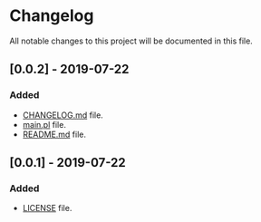 # Changelog

All notable changes to this project will be documented in this file.

## [0.0.2] - 2019-07-22

### Added

- [CHANGELOG.md](CHANGELOG.md) file.
- [main.pl](main.pl) file.
- [README.md](README.md) file.

## [0.0.1] - 2019-07-22

### Added

- [LICENSE](LICENSE) file.
